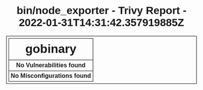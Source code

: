 <!DOCTYPE html>
<html>
  <head>
    <meta http-equiv="Content-Type" content="text/html; charset=utf-8">
    <style>
      * {
        font-family: Arial, Helvetica, sans-serif;
      }
      h1 {
        text-align: center;
      }
      .group-header th {
        font-size: 200%;
      }
      .sub-header th {
        font-size: 150%;
      }
      table, th, td {
        border: 1px solid black;
        border-collapse: collapse;
        white-space: nowrap;
        padding: .3em;
      }
      table {
        margin: 0 auto;
      }
      .severity {
        text-align: center;
        font-weight: bold;
        color: #fafafa;
      }
      .severity-LOW .severity { background-color: #5fbb31; }
      .severity-MEDIUM .severity { background-color: #e9c600; }
      .severity-HIGH .severity { background-color: #ff8800; }
      .severity-CRITICAL .severity { background-color: #e40000; }
      .severity-UNKNOWN .severity { background-color: #747474; }
      .severity-LOW { background-color: #5fbb3160; }
      .severity-MEDIUM { background-color: #e9c60060; }
      .severity-HIGH { background-color: #ff880060; }
      .severity-CRITICAL { background-color: #e4000060; }
      .severity-UNKNOWN { background-color: #74747460; }
      table tr td:first-of-type {
        font-weight: bold;
      }
      .links a,
      .links[data-more-links=on] a {
        display: block;
      }
      .links[data-more-links=off] a:nth-of-type(1n+5) {
        display: none;
      }
      a.toggle-more-links { cursor: pointer; }
    </style>
    <title>bin/node_exporter - Trivy Report - 2022-01-31T14:31:42.357903385Z</title>
    <script>
      window.onload = function() {
        document.querySelectorAll('td.links').forEach(function(linkCell) {
          var links = [].concat.apply([], linkCell.querySelectorAll('a'));
          [].sort.apply(links, function(a, b) {
            return a.href > b.href ? 1 : -1;
          });
          links.forEach(function(link, idx) {
            if (links.length > 3 && 3 === idx) {
              var toggleLink = document.createElement('a');
              toggleLink.innerText = "Toggle more links";
              toggleLink.href = "#toggleMore";
              toggleLink.setAttribute("class", "toggle-more-links");
              linkCell.appendChild(toggleLink);
            }
            linkCell.appendChild(link);
          });
        });
        document.querySelectorAll('a.toggle-more-links').forEach(function(toggleLink) {
          toggleLink.onclick = function() {
            var expanded = toggleLink.parentElement.getAttribute("data-more-links");
            toggleLink.parentElement.setAttribute("data-more-links", "on" === expanded ? "off" : "on");
            return false;
          };
        });
      };
    </script>
  </head>
  <body>
    <h1>bin/node_exporter - Trivy Report - 2022-01-31T14:31:42.357919885Z</h1>
    <table>
      <tr class="group-header"><th colspan="6">gobinary</th></tr>
      <tr><th colspan="6">No Vulnerabilities found</th></tr>
      <tr><th colspan="6">No Misconfigurations found</th></tr>
    </table>
  </body>
</html>
